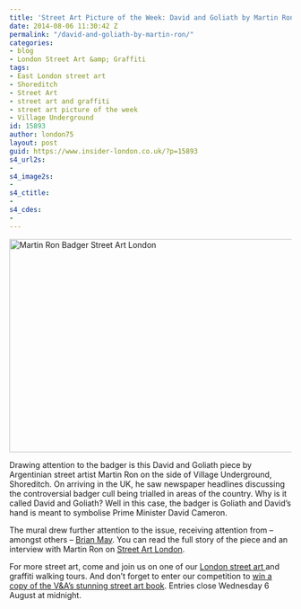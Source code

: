 ```yaml
---
title: 'Street Art Picture of the Week: David and Goliath by Martin Ron'
date: 2014-08-06 11:30:42 Z
permalink: "/david-and-goliath-by-martin-ron/"
categories:
- blog
- London Street Art &amp; Graffiti
tags:
- East London street art
- Shoreditch
- Street Art
- street art and graffiti
- street art picture of the week
- Village Underground
id: 15893
author: london75
layout: post
guid: https://www.insider-london.co.uk/?p=15893
s4_url2s:
- 
s4_image2s:
- 
s4_ctitle:
- 
s4_cdes:
- 
---
```


[<img class="size-full wp-image-15895 aligncenter" src="/wp-content/uploads/2014/08/MartinRonBadger.jpg" alt="Martin Ron Badger Street Art London" width="569" height="380" />](/wp-content/uploads/2014/08/MartinRonBadger.jpg)
  
Drawing attention to the badger is this David and Goliath piece by Argentinian street artist Martin Ron on the side of Village Underground, Shoreditch. On arriving in the UK, he saw newspaper headlines discussing the controversial badger cull being trialled in areas of the country. Why is it called David and Goliath? Well in this case, the badger is Goliath and David&#8217;s hand is meant to symbolise Prime Minister David Cameron.

The mural drew further attention to the issue, receiving attention from &#8211; amongst others &#8211; <a href="http://www.brianmay.com/brian/brianssb/brianssbsep13a.html#16" target="_blank">Brian May</a>. You can read the full story of the piece and an interview with Martin Ron on <a href="http://streetartlondon.co.uk/blog/2013/08/28/badgergate-martin-ron-paints-the-vu-wall-2/#more-4381%20…" target="_blank">Street Art London</a>.

For more street art, come and join us on one of our <a href="https://www.insider-london.co.uk/london-graffiti-artists-walking-tours/" target="_blank">London street art </a>and graffiti walking tours. And don&#8217;t forget to enter our competition to <a href="/win-a-copy-of-street-art-by-riika-kuittinen/" target="_blank">win a copy of the V&A&#8217;s stunning street art book</a>. Entries close Wednesday 6 August at midnight.